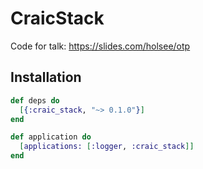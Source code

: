 # CraicStack

Code for talk: https://slides.com/holsee/otp

## Installation

```elixir
def deps do
  [{:craic_stack, "~> 0.1.0"}]
end

def application do
  [applications: [:logger, :craic_stack]]
end
```
